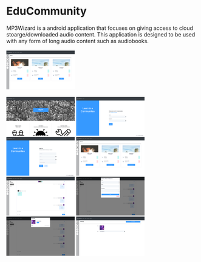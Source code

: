 # EduCommunity

MP3Wizard is a android application that focuses on giving access to cloud stoarge/downloaded audio content. This application is designed to be used with any form of long audio content such as audiobooks.
<br/><br/>
<img src="ProjectImg/Home.png" width="180">
<br/><br/>
<img src="ProjectImg/Front.jpg" width="180">
<img src="ProjectImg/Login.png" width="180">
<img src="ProjectImg/Signup.png" width="180">
<img src="ProjectImg/Browse.png" width="180">
<img src="ProjectImg/Text_Channel.png" width="180">
<img src="ProjectImg/Create_New_Channel.png" width="180">
<img src="ProjectImg/User_Profile_View.png" width="180">
<img src="ProjectImg/Settings.png" width="180">
